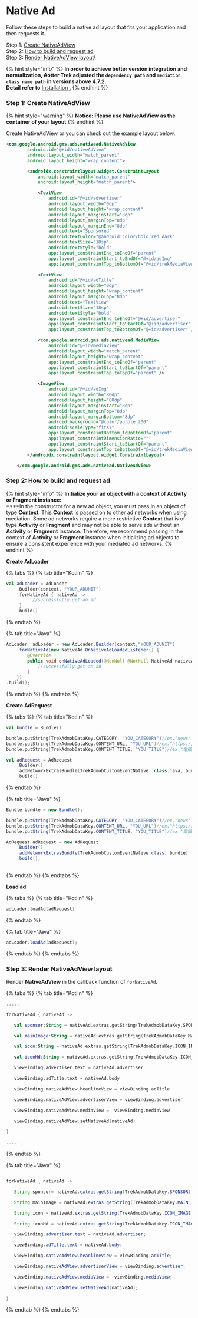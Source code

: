 # Native Ad

Follow these steps to build a native ad layout that fits your application and then requests it.

Step 1: [Create NativeAdView](native-ad-layout.md#step-1-create-treknativeadview)\
Step 2: [How to build and request ad](native-ad-layout.md#step-2-how-to-build-and-request-ad) \
Step 3: [Render NativeAdView layout](native-ad-layout.md#step-3-render-treknativeadview-layout)\


{% hint style="info" %}
**In order to achieve better version integration and normalization, Aotter Trek adjusted the `dependency path` and `mediation class name path` in versions above 4.7.2.**\
**Detail refer to** [Installation .](../installation.md)
{% endhint %}

### Step 1: Create NativeAdView

{% hint style="warning" %}
**Notice: Please use NativeAdView** **as the container of your layout**
{% endhint %}

Create NativeAdView or you can check out the example layout below.

```xml
<com.google.android.gms.ads.nativead.NativeAdView
        android:id="@+id/nativeAdView"
        android:layout_width="match_parent"
        android:layout_height="wrap_content">

        <androidx.constraintlayout.widget.ConstraintLayout
            android:layout_width="match_parent"
            android:layout_height="match_parent">

            <TextView
                android:id="@+id/advertiser"
                android:layout_width="0dp"
                android:layout_height="wrap_content"
                android:layout_marginStart="8dp"
                android:layout_marginTop="8dp"
                android:layout_marginEnd="8dp"
                android:text="Sponsored"
                android:textColor="@android:color/holo_red_dark"
                android:textSize="18sp"
                android:textStyle="bold"
                app:layout_constraintEnd_toEndOf="parent"
                app:layout_constraintStart_toEndOf="@+id/adImg"
                app:layout_constraintTop_toBottomOf="@+id/trekMediaView2" />

            <TextView
                android:id="@+id/adTitle"
                android:layout_width="0dp"
                android:layout_height="wrap_content"
                android:layout_marginTop="8dp"
                android:text="TextView"
                android:textSize="18sp"
                android:textStyle="bold"
                app:layout_constraintEnd_toEndOf="@+id/advertiser"
                app:layout_constraintStart_toStartOf="@+id/advertiser"
                app:layout_constraintTop_toBottomOf="@+id/advertiser" />

            <com.google.android.gms.ads.nativead.MediaView
                android:id="@+id/mediaView"
                android:layout_width="match_parent"
                android:layout_height="wrap_content"
                app:layout_constraintEnd_toEndOf="parent"
                app:layout_constraintStart_toStartOf="parent"
                app:layout_constraintTop_toTopOf="parent" />

            <ImageView
                android:id="@+id/adImg"
                android:layout_width="80dp"
                android:layout_height="80dp"
                android:layout_marginStart="8dp"
                android:layout_marginTop="8dp"
                android:layout_marginBottom="8dp"
                android:background="@color/purple_200"
                android:scaleType="fitXY"
                app:layout_constraintBottom_toBottomOf="parent"
                app:layout_constraintDimensionRatio=""
                app:layout_constraintStart_toStartOf="parent"
                app:layout_constraintTop_toBottomOf="@+id/trekMediaView2" />
        </androidx.constraintlayout.widget.ConstraintLayout>

    </com.google.android.gms.ads.nativead.NativeAdView>
```

### Step 2: How to build and request ad&#x20;

{% hint style="info" %}
**Initialize your ad object with a context of Activity or Fragment instance:**\
****In the constructor for a new ad object, you must pass in an object of type **Context**. This **Context** is passed on to other ad networks when using mediation. Some ad networks require a more restrictive **Context** that is of type **Activity** or **Fragment** and may not be able to serve ads without an **Activity** or **Fragment** instance. Therefore, we recommend passing in the context of **Activity** or **Fragment** instance when initializing ad objects to ensure a consistent experience with your mediated ad networks.
{% endhint %}

**Create AdLoader**

{% tabs %}
{% tab title="Kotlin" %}
```kotlin
val adLoader = AdLoader
    .Builder(context, "YOUR_ADUNIT")
    .forNativeAd { nativeAd ->
          //successfully get an ad
     }
    .build()
```
{% endtab %}

{% tab title="Java" %}
```java
AdLoader  adLoader = new AdLoader.Builder(context,"YOUR_ADUNIT")
    .forNativeAd(new NativeAd.OnNativeAdLoadedListener() {
        @Override
        public void onNativeAdLoaded(@NonNull @NotNull NativeAd nativeAd) {
            //successfully get an ad
        }
    })
.build();
```
{% endtab %}
{% endtabs %}

**Create AdRequest**

{% tabs %}
{% tab title="Kotlin" %}
```kotlin
val bundle = Bundle()

bundle.putString(TrekAdmobDataKey.CATEGORY, "YOU_CATEGORY")//ex."news"
bundle.putString(TrekAdmobDataKey.CONTENT_URL, "YOU_URL")//ex."https://agirls.aotter.net/"
bundle.putString(TrekAdmobDataKey.CONTENT_TITLE, "YOU_TITLE")//ex."電獺少女"

val adRequest = AdRequest
    .Builder()
    .addNetworkExtrasBundle(TrekAdmobCustomEventNative::class.java, bundle)
    .build()
```
{% endtab %}

{% tab title="Java" %}
```java
Bundle bundle = new Bundle();

bundle.putString(TrekAdmobDataKey.CATEGORY, "YOU_CATEGORY")//ex."news"
bundle.putString(TrekAdmobDataKey.CONTENT_URL, "YOU_URL")//ex."https://agirls.aotter.net/"
bundle.putString(TrekAdmobDataKey.CONTENT_TITLE, "YOU_TITLE")//ex."電獺少女"

AdRequest adRequest = new AdRequest
    .Builder()
    .addNetworkExtrasBundle(TrekAdmobCustomEventNative.class, bundle)
    .build();
    
```
{% endtab %}
{% endtabs %}

**Load ad**

{% tabs %}
{% tab title="Kotlin" %}
```kotlin
adLoader.loadAd(adRequest)
```
{% endtab %}

{% tab title="Java" %}
```java
adLoader.loadAd(adRequest);
```
{% endtab %}
{% endtabs %}

### **Step 3:** Render NativeAdView layout

Render **NativeAdView** in the callback function of `forNativeAd`.

{% tabs %}
{% tab title="Kotlin" %}
```kotlin
.....

forNativeAd { nativeAd ->

   val sponsor:String = nativeAd.extras.getString(TrekAdmobDataKey.SPONSOR)?:"" 

   val mainImage:String = nativeAd.extras.getString(TrekAdmobDataKey.MAIN_IMAGE)?:"" //1200x628

   val icon:String = nativeAd.extras.getString(TrekAdmobDataKey.ICON_IMAGE)?:""//82x82

   val iconHd:String = nativeAd.extras.getString(TrekAdmobDataKey.ICON_IMAGE_HD)?:""//300x300

   viewBinding.advertiser.text = nativeAd.advertiser

   viewBinding.adTitle.text = nativeAd.body

   viewBinding.nativeAdView.headlineView = viewBinding.adTitle

   viewBinding.nativeAdView.advertiserView = viewBinding.advertiser

   viewBinding.nativeAdView.mediaView =  viewBinding.mediaView

   viewBinding.nativeAdView.setNativeAd(nativeAd)
   
}

.....
```
{% endtab %}

{% tab title="Java" %}
```java

forNativeAd { nativeAd ->

   String sponsor= nativeAd.extras.getString(TrekAdmobDataKey.SPONSOR) ;

   String mainImage = nativeAd.extras.getString(TrekAdmobDataKey.MAIN_IMAGE) ;//1200x628

   String icon = nativeAd.extras.getString(TrekAdmobDataKey.ICON_IMAGE);//82x82

   String iconHd = nativeAd.extras.getString(TrekAdmobDataKey.ICON_IMAGE_HD);//300x300

   viewBinding.advertiser.text = nativeAd.advertiser;

   viewBinding.adTitle.text = nativeAd.body;

   viewBinding.nativeAdView.headlineView = viewBinding.adTitle;

   viewBinding.nativeAdView.advertiserView = viewBinding.advertiser;

   viewBinding.nativeAdView.mediaView =  viewBinding.mediaView;

   viewBinding.nativeAdView.setNativeAd(nativeAd);
    
}
```
{% endtab %}
{% endtabs %}
